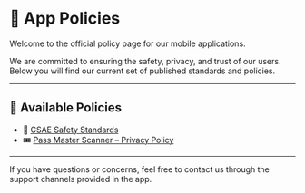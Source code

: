 # 📱 App Policies

Welcome to the official policy page for our mobile applications.

We are committed to ensuring the safety, privacy, and trust of our users.
Below you will find our current set of published standards and policies.

---

## 📑 Available Policies

* 🔐 [CSAE Safety Standards](./csae/)
* 🎟️ [Pass Master Scanner – Privacy Policy](./pass-master/)

---

If you have questions or concerns, feel free to contact us through the support channels provided in the app.
